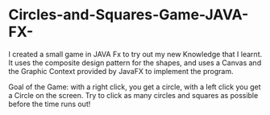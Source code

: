 # Circles-and-Squares-Game-JAVA-FX-

I created a small game in JAVA Fx to try out my new Knowledge that I learnt. It uses the composite design pattern for the shapes, and uses a Canvas and the Graphic Context provided by JavaFX to implement the program.

Goal of the Game:
with a right click, you get a circle, with a left click you get a Circle on the screen. Try to click as many circles and squares as possible before the time runs out! 
